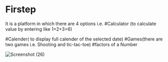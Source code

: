 
# Firstep
It is a platform in which there are 4 options i.e. 
#Calculator (to calculate value by entering like 1+2+3=6)

#Calender( to display full calender of the selected date)
#Games(there are two games i.e. Shooting and tic-tac-toe)
#factors of a Number

![Screenshot (26)](https://github.com/Pratham0103/Firstep/assets/63046306/4b983428-59a7-4a40-9363-85930d4b1dcd)


